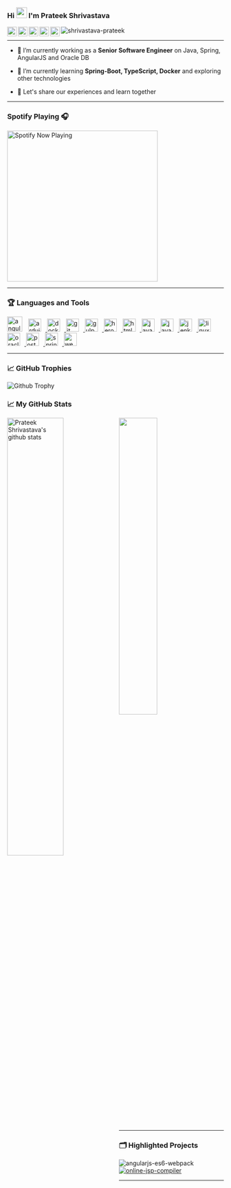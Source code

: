 ### Hi <img src="https://media.giphy.com/media/hvRJCLFzcasrR4ia7z/giphy.gif" width="25px"> I'm Prateek Shrivastava

<a href="https://t.me/shrivastavaprateek" target="blank"><img align="left" src="https://cdn.jsdelivr.net/npm/simple-icons@3.0.1/icons/telegram.svg" alt="debugchaos" width="22px" /></a>
<a href="https://twitter.com/debugchaos" target="blank"><img align="left" src="https://cdn.jsdelivr.net/npm/simple-icons@3.0.1/icons/twitter.svg" alt="debugchaos" width="22px" /></a>
<a href="https://linkedin.com/in/shrivastava-prateek" target="blank"><img align="left" src="https://cdn.jsdelivr.net/npm/simple-icons@3.0.1/icons/linkedin.svg" alt="shrivastava-prateek" width="22px" /></a>
<a href="https://www.hackerrank.com/debugchaos" target="blank"><img align="left" src="https://cdn.jsdelivr.net/npm/simple-icons@v4/icons/hackerrank.svg" alt="debugchaos" width="22px" /></a>
<a href="https://www.hackerearth.com/@debugchaos" target="blank"><img align="left" src="https://cdn.jsdelivr.net/npm/simple-icons@v4/icons/hackerearth.svg" alt="@debugchaos" width="22px" /></a>


<p align="left"> <img src="https://komarev.com/ghpvc/?username=shrivastava-prateek&label=Profile%20views&color=0e75b6&style=flat" alt="shrivastava-prateek" /> </p>

---

- 🔭 I’m currently working as a **Senior Software Engineer** on Java, Spring, AngularJS and Oracle DB

- 🌱 I’m currently learning **Spring-Boot, TypeScript, Docker** and exploring other technologies

-  &#129309;‍ Let's share our experiences and learn together

<!-- <p align="center"> 
  <img src="https://profile-counter.glitch.me/shrivastava-prateek/count.svg" alt="Visitor Count" />
</p> -->


---

### Spotify Playing 🎧 <br>

[<img src="https://spotify-now-playing-nikvq93oc-shrivastava-prateek.vercel.app/api/spotify-playing" alt="Spotify Now Playing" width="350" />](https://open.spotify.com/user/djayes90vzztiaae5j03620hp)

---

### &#127942; Languages and Tools <br> 

<p align="left">
<a href="https://angular.io" target="blank"><img  style = "margin-right:10px;" src="https://cdn.jsdelivr.net/npm/simple-icons@v4/icons/angularjs.svg" alt="angularjs" width="35px" /></a>
<a href="https://www.arduino.cc/" target="_blank"> <img style = "margin-right:10px;" src="https://cdn.jsdelivr.net/npm/simple-icons@v4/icons/arduino.svg" alt="arduino" width="30px" /> </a> 
<a href="https://www.docker.com/" target="_blank"> <img  style = "margin-right:10px;" src="https://cdn.jsdelivr.net/npm/simple-icons@v4/icons/docker.svg" alt="docker" width="30px" /> </a> 
<a href="https://git-scm.com/" target="_blank">  <img  style = "margin-right:10px;" src="https://cdn.jsdelivr.net/npm/simple-icons@v4/icons/git.svg" alt="git" width="30px" /> </a>
<a href="https://gulpjs.com" target="_blank"> <img style = "margin-right:10px;" src="https://cdn.jsdelivr.net/npm/simple-icons@v4/icons/gulp.svg" alt="gulp" width="30px" /> </a> 
<a href="https://heroku.com" target="_blank"> <img style = "margin-right:10px;" src="https://cdn.jsdelivr.net/npm/simple-icons@v4/icons/heroku.svg" alt="heroku" width="30px" /> </a>
<a href="https://www.w3.org/html/" target="_blank"> <img style = "margin-right:10px;" src="https://cdn.jsdelivr.net/npm/simple-icons@v4/icons/html5.svg" alt="html5" width="30px" /> </a> 
<a href="https://www.java.com" target="_blank"> <img style = "margin-right:10px;" src="https://cdn.jsdelivr.net/npm/simple-icons@v4/icons/java.svg" alt="java" width="30px" /> </a> 
<a href="https://developer.mozilla.org/en-US/docs/Web/JavaScript" target="_blank"> <img style = "margin-right:10px;" src="https://cdn.jsdelivr.net/npm/simple-icons@v4/icons/javascript.svg" alt="javascript" width="30px" /> </a> 
<a href="https://www.jenkins.io" target="_blank"> <img style = "margin-right:10px;" src="https://cdn.jsdelivr.net/npm/simple-icons@v4/icons/jenkins.svg" alt="jenkins" width="30px" /> </a> 
<a href="https://www.linux.org/" target="_blank"> <img style = "margin-right:10px;" src="https://cdn.jsdelivr.net/npm/simple-icons@v4/icons/linux.svg" alt="linux" width="30px" />  </a> 
<a href="https://www.oracle.com/" target="_blank"> <img style = "margin-right:10px;" src="https://cdn.jsdelivr.net/npm/simple-icons@v4/icons/oracle.svg" alt="oracle" width="30px" /> </a> 
<a href="https://postman.com" target="_blank"> <img style = "margin-right:10px;" src="https://cdn.jsdelivr.net/npm/simple-icons@v4/icons/postman.svg" alt="postman" width="30px" /> </a> 
<a href="https://spring.io/" target="_blank"> <img style = "margin-right:10px;" src="https://cdn.jsdelivr.net/npm/simple-icons@v4/icons/spring.svg" alt="spring" width="30px" /> </a> 
<a href="https://webpack.js.org" target="_blank"> <img style = "margin-right:10px;" src="https://cdn.jsdelivr.net/npm/simple-icons@v4/icons/webpack.svg" alt="webpack" width="30px" /> </a>
</p>

---


### &#x1f4c8; GitHub Trophies <br>

![Github Trophy](https://github-profile-trophy.vercel.app/?username=shrivastava-prateek&theme=onedark&column=7)


### &#x1f4c8; My GitHub Stats <br>

<img align="left" width = "51%" src="https://github-readme-stats.vercel.app/api?username=shrivastava-prateek&show_icons=true&include_all_commits=true&theme=gotham" alt="Prateek Shrivastava's github stats" />

<img align="center" width = "42%" src="https://github-readme-stats.vercel.app/api/top-langs/?username=shrivastava-prateek&layout=compact&theme=gotham" />


---

### 🗂️ Highlighted Projects <br>

<a href="https://github.com/shrivastava-prateek/angularjs-es6-webpack">
  <img align="left" src="https://github-readme-stats.vercel.app/api/pin/?username=shrivastava-prateek&repo=angularjs-es6-webpack&show_icons=true&layout=compact&theme=gotham" alt="angularjs-es6-webpack" />
</a>

<a href="https://github.com/shrivastava-prateek/online-jsp-compiler">
  <img align="center" src="https://github-readme-stats.vercel.app/api/pin/?username=shrivastava-prateek&repo=online-jsp-compiler&show_icons=true&layout=compact&theme=gotham" alt="online-jsp-compiler" />
</a>

<!--START_SECTION:waka-->
<!--END_SECTION:waka-->


<!-- ![build](https://github.com/shrivastava-prateek/shrivastava-prateek/workflows/build/badge.svg)
![GitHub last commit](https://img.shields.io/github/last-commit/shrivastava-prateek/shrivastava-prateek)
![pv](https://pageview.vercel.app/?github_user=shrivastava-prateek) -->

<!-- 📊 **This week I spent my time on**

![Wwakatime stats](https://github-readme-stats-taupe-two.vercel.app/api/wakatime?username=shrivastava-prateek&hide_title=true&hide_border=true&langs_count=5) -->

---